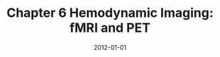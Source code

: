 ---
title: "Chapter 6 Hemodynamic Imaging: fMRI and PET"
date: 2012-01-01
authors_string: T. Talavage, I. Johnsrude, J. Gonzalez-Castillo
authors:
   - T. Talavage
   - I. Johnsrude
   - J. Gonzalez-Castillo
author_ids:
   - javier_gonzalez-castillo
journal: ''
volume: 
issue: 
pages: 
book_title: ''
publisher: 'Springer Science+Business Media'
abstract: ''
project_id: 
paper_url: 
doi: 
data_loc: ''
code_loc: ''
file: '/assets/publications//assets/publications/'
file_name: '/assets/publications/'
type: book_chapter
pub_str: 'In:  (2012)'
layout: publication 
---
